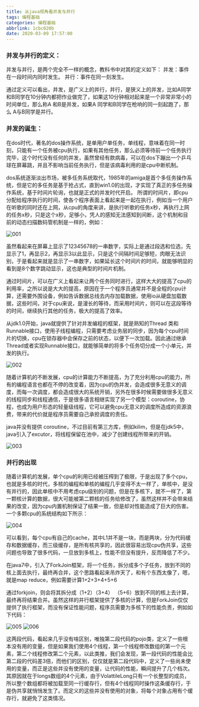 ```yaml
---
title: 从java视角看并发与并行
tags: 编程基础
categories: 编程基础
abbrlink: 1cbc020b
date: 2020-03-09 17:57:00
---
```


### 并发与并行的定义：

并发与并行，是两个完全不一样的概念，教科书中对其的定义如下：
并发：事件在一段时间内同时发生。
并行：事件在同一刻发生。

<!-- more -->


通过定义可以看出，并发，是广义上的并行，并行，是狭义上的并发，比如A同学和B同学在10分钟内都把作业做完了，如果这10分钟相对起来是一个非常非常小的时间单位，那么称A 和B是并发，如果A 同学和B同学在枪响的同一刻起跑了，那么 A与B同学是并行。

### 并发的诞生：

在dos时代，著名的dos操作系统，是单用户单任务，单线程，意味着在同一时刻，只能有一个任务被cpu执行，如果有其他任务，那么必须等待前一个任务执行完毕，这个时代没有任何的并发，虽然曾经有款病毒，可以在dos下蹦出一个乒乓球在屏幕跳，并且不影响当前任务执行，但是该病毒利用的是cpu中断机制。

dos系统逐渐淡出市场，被多任务系统取代，1985年的amiga是首个多任务操作系统，但是它的多任务是基于抢占式，直到win1.0的出现，才实现了真正的多任务操作系统，基于时间片轮询，也就是正式的并发时代开启。
所谓的时间片，即cpu分配给程序执行的时间，使各个程序表面上看起来是一起在执行，例如当一个用户在听歌的同时还在上网，从cpu的角度来讲，是执行听歌的任务x秒，再执行上网的任务x秒，只是这个x秒，足够小，凭人的感知无法感知到间断，这个机制和目前的动态扫描数码管机制是一样的，例如：

![001](001.jpeg)

虽然看起来在屏幕上显示了12345678的一串数字，实际上是通过段选和位选，先显示了1，再显示2，再显示3以此显示，只是这个间隔时间足够短，肉眼无法识别，于是看起来就是显示了一串数字，如果延长这个时间片的时间，就能够明显的看到是8个数字跳动显示，这也是典型的时间片机制。

通过时间片，可以在广义上看起来让两个任务同时进行，这样大大的提高了cpu的利用率，之所以说是大大的提高，原因在于一个程序员通常并不是全程的cpu计算，还需要外围设备，例如告诉数据总线去内存加载数据，使用io从硬盘加载数据，这些时间，对于cpu来说，是漫长的等待，而采用时间片，则可以在这段等待的时间，继续执行其他的任务，极大的提高了效率。

从jdk1.0开始，java就提供了针对并发编程的框架，就是熟知的Thread 类和Runnable接口，使用子线程编程，只需要考虑业务层的同步，因为每个cpu时间片的切换，cpu在锁存器中会保存之前的状态，以便下一次加载。因此通过继承Thread或者实现Runnable接口，就能够简单的将多个任务切分成一个小单元，并发的执行。

![002](002.png)

随着计算机的不断发展，cpu的计算能力不断提高，为了充分利用cpu的能力，所有的编程语言也都在不停的改变着，因为cpu的伪并发，会造成很多无意义的调度，而每一次调度，都会造成很大的系统开销，另外在很多时候需要做很多无意义的线程同步和线程通信，于是很多语言相继实现了另一个模型：coroutine，协程，也成为用户形态的轻量级线程，它可以避免cpu无意义的调度所造成的资源浪费，带来的代价就是程序员需要自己承担调度的责任。

java并没有提供 coroutine，不过目前有第三方库，例如kilim，但是在jdk5中，java引入了excutor，将线程保留在池中，减少了创建线程所带来的开销。

![003](003.jpeg)

### 并行的出现

随着计算机的发展，单个cpu的利用已经被压榨到了极限，于是出现了多个cpu，也就是多核的时代，多核的编程和单核的编程几乎变得不太一样了，单核中，是没有并行的，因此单核中不用考虑cpu级别的问题，但是在多核下，就不一样了，第一颗核计算的数据，很大可能被第二颗核的任务给修改了，虽然这样并不会带来结果的改变，因为cpu内置机制保证了结果一致，但是却对性能造成了巨大的伤害。一个多颗cpu的系统结构如下所示：

![004](004.png)

可以看到，每个cpu有自己的cache，其中L1并不是一块，而是两块，分为代码缓存和数据缓存，而三级缓存，是所有核共享的，因此很容易出现cpu伪共享，这些问题也导致了很多代码，一旦放到多核上，性能不但没有提升，反而降低了不少。

在java7中，引入了ForkJoin框架，将一个任务，拆分成多个子任务，放到不同的核上面去执行，最终再合并，这个思路看起来吊炸天了，和有个东西太像了，嗯，就是map reduce，例如需要计算1+2+3+4+5+6

通过forkjoin，则会将其拆分成（1+2）（3+4） （5+6）放到不同的核上去计算，最终再将结果合并。虽然这样的并行框架提供了多核的计算，但是ForkJoin仅仅提供了执行框架，而没有保证性能问题，程序员需要为多核下的性能负责，例如如下代码：


![005](005.png)
![006](005.jpeg)


这两段代码，看起来几乎没有啥区别，唯独第二段代码的pojo类，定义了一些根本没有用的变量，但是如果我们使用4个线程，第一个线程修改数组的第一个元素，第二个线程修改第二个元素，以此类推，我们会发现，第一段代码的性能会比第二段的代码差3倍，而他们的区别，仅仅就是第二段代码中，定义了一些尚未使用的变量，而正是这些并没有使用的变量，让代码的性能，瞬间提升了几个档次。其原因就在于longs数组的4个元素，由于VolattileLong只有一个长整型的成员，所以整个数组都将被加载至同一行缓存行，但有4个线程同时操作这条缓存行，于是伪共享就悄悄发生了。而定义的这些并没有使用的对象，将每个对象占用有个缓存行，就避免了这类情况。
